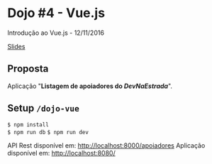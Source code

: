 # Dojo #4 - Vue.js

Introdução ao Vue.js - 12/11/2016

[Slides](http://www.slideshare.net/LusFelipeSouza1/dojo-vuejs)

## Proposta

Aplicação "**Listagem de apoiadores do _DevNaEstrada_**".


## Setup `/dojo-vue`

`$ npm install`  
`$ npm run db`
`$ npm run dev`

API Rest disponível em: [http://localhost:8000/apoiadores](http://localhost:8000/apoiadores)
Aplicação disponível em: [http://localhost:8080/](http://localhost:8080/)
